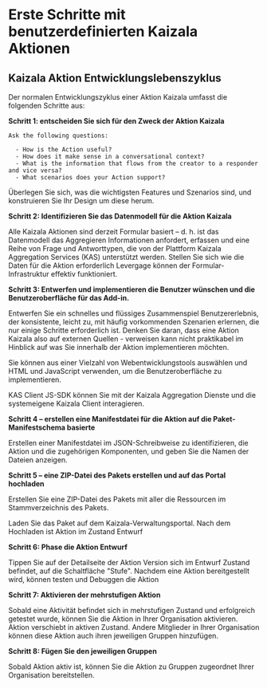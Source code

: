 # <a name="get-started-with-custom-kaizala-actions"></a>Erste Schritte mit benutzerdefinierten Kaizala Aktionen

## <a name="kaizala-action-development-lifecycle"></a>Kaizala Aktion Entwicklungslebenszyklus

Der normalen Entwicklungszyklus einer Aktion Kaizala umfasst die folgenden Schritte aus:

  **Schritt 1: entscheiden Sie sich für den Zweck der Aktion Kaizala**
    
    Ask the following questions:
    
      - How is the Action useful? 
      - How does it make sense in a conversational context?
      - What is the information that flows from the creator to a responder and vice versa?
      - What scenarios does your Action support?
    
Überlegen Sie sich, was die wichtigsten Features und Szenarios sind, und konstruieren Sie Ihr Design um diese herum.

   **Schritt 2: Identifizieren Sie das Datenmodell für die Aktion Kaizala**

Alle Kaizala Aktionen sind derzeit Formular basiert – d. h. ist das Datenmodell das Aggregieren Informationen anfordert, erfassen und eine Reihe von Frage und Antworttypen, die von der Plattform Kaizala Aggregation Services (KAS) unterstützt werden. Stellen Sie sich wie die Daten für die Aktion erforderlich Levergage können der Formular-Infrastruktur effektiv funktioniert.

   **Schritt 3: Entwerfen und implementieren die Benutzer wünschen und die Benutzeroberfläche für das Add-in.**

Entwerfen Sie ein schnelles und flüssiges Zusammenspiel Benutzererlebnis, der konsistente, leicht zu, mit häufig vorkommenden Szenarien erlernen, die nur einige Schritte erforderlich ist. Denken Sie daran, dass eine Aktion Kaizala also auf externen Quellen - verweisen kann nicht praktikabel im Hinblick auf was Sie innerhalb der Aktion implementieren möchten.

Sie können aus einer Vielzahl von Webentwicklungstools auswählen und HTML und JavaScript verwenden, um die Benutzeroberfläche zu implementieren.

KAS Client JS-SDK können Sie mit der Kaizala Aggregation Dienste und die systemeigene Kaizala Client interagieren. 

   **Schritt 4 – erstellen eine Manifestdatei für die Aktion auf die Paket-Manifestschema basierte**

Erstellen einer Manifestdatei im JSON-Schreibweise zu identifizieren, die Aktion und die zugehörigen Komponenten, und geben Sie die Namen der Dateien anzeigen.

**Schritt 5 – eine ZIP-Datei des Pakets erstellen und auf das Portal hochladen**

Erstellen Sie eine ZIP-Datei des Pakets mit aller die Ressourcen im Stammverzeichnis des Pakets.

Laden Sie das Paket auf dem Kaizala-Verwaltungsportal. Nach dem Hochladen ist Aktion im Zustand Entwurf

**Schritt 6: Phase die Aktion Entwurf**

Tippen Sie auf der Detailseite der Aktion Version sich im Entwurf Zustand befindet, auf die Schaltfläche "Stufe". Nachdem eine Aktion bereitgestellt wird, können testen und Debuggen die Aktion 

 **Schritt 7: Aktivieren der mehrstufigen Aktion**

Sobald eine Aktivität befindet sich in mehrstufigen Zustand und erfolgreich getestet wurde, können Sie die Aktion in Ihrer Organisation aktivieren. Aktion verschiebt in aktiven Zustand. Andere Mitglieder in Ihrer Organisation können diese Aktion auch ihren jeweiligen Gruppen hinzufügen.

  **Schritt 8: Fügen Sie den jeweiligen Gruppen**

Sobald Aktion aktiv ist, können Sie die Aktion zu Gruppen zugeordnet Ihrer Organisation bereitstellen. 

